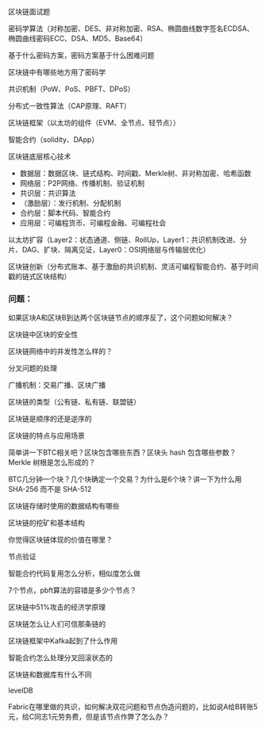区块链面试题

密码学算法（对称加密、DES、非对称加密、RSA、椭圆曲线数字签名ECDSA、椭圆曲线密码ECC、DSA、MD5、Base64）

基于什么密码方案，密码方案基于什么困难问题

区块链中有哪些地方用了密码学

共识机制（PoW、PoS、PBFT、DPoS）

分布式一致性算法（CAP原理、RAFT）

区块链框架（以太坊的组件（EVM、全节点、轻节点））

智能合约（solidity、DApp）

区块链底层核心技术

- 数据层：数据区块、链式结构、时间戳、Merkle树、非对称加密、哈希函数
- 网络层：P2P网络、传播机制、验证机制
- 共识层：共识算法
- （激励层）：发行机制、分配机制
- 合约层：脚本代码、智能合约
- 应用层：可编程货币、可编程金融、可编程社会

以太坊扩容（Layer2：状态通道、侧链、RollUp，Layer1：共识机制改进、分片、DAG、扩块、隔离见证，Layer0：OSI网络层与传输层优化）

区块链创新（分布式账本、基于激励的共识机制、灵活可编程智能合约、基于时间戳的链式区块结构）

### 问题：

如果区块A和区块B到达两个区块链节点的顺序反了，这个问题如何解决？

区块链中区块的安全性

区块链网络中的并发性怎么样的？

分叉问题的处理

广播机制：交易广播、区块广播

区块链的类型（公有链、私有链、联盟链）

区块链是顺序的还是逆序的

区块链的特点与应用场景

简单讲一下BTC相关吧？区块包含哪些东西？区块头 hash 包含哪些参数？Merkle 树根是怎么形成的？ 

BTC几分钟一个块？几个块确定一个交易？为什么是6个块？讲一下为什么用 SHA-256 而不是 SHA-512

区块链存储时使用的数据结构有哪些

区块链的挖矿和基本结构

你觉得区块链体现的价值在哪里？

节点验证

智能合约代码复用怎么分析，相似度怎么做

7个节点，pbft算法的容错是多少个节点？

区块链中51%攻击的经济学原理

区块链怎么让人们可信那条链的

区块链框架中Kafka起到了什么作用

智能合约怎么处理分叉回滚状态的

区块链和数据库有什么不同

levelDB

Fabric在哪里做的共识，如何解决双花问题和节点伪造问题的，比如说A给B转账5元，给C同志1元劳务费，但是该节点作弊了怎么办？

